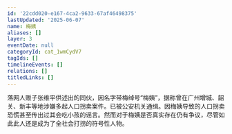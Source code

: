 ```yaml
---
id: '22cdd020-e167-4ca2-9633-67af46498375'
lastUpdated: '2025-06-07'
name: 梅姨
aliases: []
layer: 3
eventDate: null
categoryId: cat_1wmCydV7
tagIds: []
timelineEvents: []
relations: []
titledLinks: []
---
```

落网人贩子张维平供述出的同伙，因名字带梅绰号“梅姨”，据称曾在广州增城、韶关、新丰等地涉嫌多起人口拐卖案件。已被公安机关通缉。因梅姨导致的人口拐卖恐慌甚至传出过其会吃小孩的谣言。然而对于梅姨是否真实存在仍有争议，尽管如此此人还是成为了全社会打拐的符号性人物。
